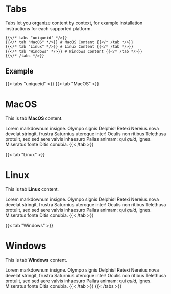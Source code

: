 # Tabs

Tabs let you organize content by context, for example installation instructions for each supported platform.

```tpl
{{</* tabs "uniqueid" */>}}
{{</* tab "MacOS" */>}} # MacOS Content {{</* /tab */>}}
{{</* tab "Linux" */>}} # Linux Content {{</* /tab */>}}
{{</* tab "Windows" */>}} # Windows Content {{</* /tab */>}}
{{</* /tabs */>}}
```

## Example

{{< tabs "uniqueid" >}}
{{< tab "MacOS" >}}

# MacOS

This is tab **MacOS** content.

Lorem markdownum insigne. Olympo signis Delphis! Retexi Nereius nova develat
stringit, frustra Saturnius uteroque inter! Oculis non ritibus Telethusa
protulit, sed sed aere valvis inhaesuro Pallas animam: qui _quid_, ignes.
Miseratus fonte Ditis conubia.
{{< /tab >}}

{{< tab "Linux" >}}

# Linux

This is tab **Linux** content.

Lorem markdownum insigne. Olympo signis Delphis! Retexi Nereius nova develat
stringit, frustra Saturnius uteroque inter! Oculis non ritibus Telethusa
protulit, sed sed aere valvis inhaesuro Pallas animam: qui _quid_, ignes.
Miseratus fonte Ditis conubia.
{{< /tab >}}

{{< tab "Windows" >}}

# Windows

This is tab **Windows** content.

Lorem markdownum insigne. Olympo signis Delphis! Retexi Nereius nova develat
stringit, frustra Saturnius uteroque inter! Oculis non ritibus Telethusa
protulit, sed sed aere valvis inhaesuro Pallas animam: qui _quid_, ignes.
Miseratus fonte Ditis conubia.
{{< /tab >}}
{{< /tabs >}}
